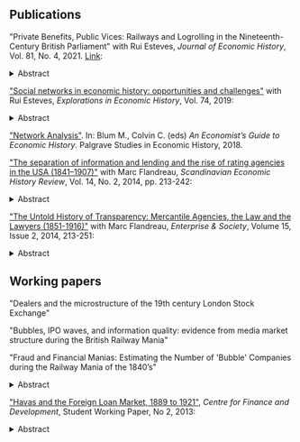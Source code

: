 
## Publications

"Private Benefits, Public Vices: Railways and Logrolling in the Nineteenth-Century British Parliament" with Rui Esteves, *Journal of Economic History*, Vol. 81, No. 4, 2021. [Link](https://doi.org/10.1017/S0022050721000450):
<details> 
    <summary> Abstract </summary>

Vote trading among lawmakers (logrolling) can enable political rent-seeking, but is difficult to identify. We use social network methods to measure logrolling by British MPs in the 1840s in order to approve railway projects. MPs had vested interests in railways. Although parliamentary rules barred them from voting directly for their interests, they could trade votes to ensure their interests prevailed. We find logrolling to be prevalent and significant, accounting for nearly a quarter of the railway bills approved. We also find a negative short-term externality from logrolling adding up to an aggregate loss of c.1% of contemporary GDP.
</details>

["Social networks in economic history: opportunities and challenges"](https://doi.org/10.1016/j.eeh.2019.101299) with Rui Esteves, *Explorations in Economic History*, Vol. 74, 2019:
<details> 
    <summary> Abstract </summary>

In this paper we survey the study of social networks and their application to economic history. We take the perspective of the applied researcher and focus on empirical methods, leaving out structural models and the literature on strategic network formation (games on networks). Our aim is to assist economic historians in identifying whether networks may be useful frameworks for their research agendas. We highlight the main challenges in using social network methods, namely, measurement error, data completeness, and the usual threats to identification of causal effects. We also review the burgeoning literature in economic history that applies network methods, organized along four main themes: markets, financial intermediation, politics and knowledge diffusion.
</details>

["Network Analysis"](https://doi.org/10.1007/978-3-319-96568-0_50). In: Blum M., Colvin C. (eds) *An Economist’s Guide to Economic History*. Palgrave Studies in Economic History, 2018.

["The separation of information and lending and the rise of rating agencies in the USA (1841–1907)"](http://dx.doi.org/10.1080/03585522.2014.950602) with Marc Flandreau, *Scandinavian Economic History Review*, Vol. 14, No. 2, 2014, pp. 213-242:
<details> 
    <summary> Abstract </summary>

This paper provides a new interpretation of the early rise of rating agencies in the USA (initially known as ‘mercantile agencies’). We explain this American exceptionality through an inductive approach that revisits the conventional parallel with the UK. In contrast with earlier narratives that have emphasised the role of Common Law and the greater understanding of American judges that would have supported the rise of an ethos of ‘transparency’, we argue that Mercantile Agencies prospered as a remedy to deficient bankruptcy law and weak protection of creditor rights in the USA. The result was to raise the value of the nationwide registry of defaulters which the mercantile agencies managed. This ensured the Agencies' profitability and endowed them with resources to buy their survival in a legal environment that remained stubbornly hostile.
</details>

["The Untold History of Transparency: Mercantile Agencies, the Law and the Lawyers (1851-1916)"](https://www.cambridge.org/core/journals/enterprise-and-society/article/the-untold-history-of-transparency-mercantile-agencies-the-law-and-the-lawyers-18511916/034BE63864183716108D6A61D34AB010) with Marc Flandreau, *Enterprise & Society*, Volume 15, Issue 2, 2014, 213-251:
<details> 
    <summary> Abstract </summary>

This paper provides a new interpretation of the early rise of rating agencies in the USA (initially known as ‘mercantile agencies’). We explain this American exceptionality through an inductive approach that revisits the conventional parallel with the UK. In contrast with earlier narratives that have emphasised the role of Common Law and the greater understanding of American judges that would have supported the rise of an ethos of ‘transparency’, we argue that Mercantile Agencies prospered as a remedy to deficient bankruptcy law and weak protection of creditor rights in the USA. The result was to raise the value of the nationwide registry of defaulters which the mercantile agencies managed. This ensured the Agencies' profitability and endowed them with resources to buy their survival in a legal environment that remained stubbornly hostile.
</details>

## Working papers

"Dealers and the microstructure of the 19th century London Stock Exchange"

"Bubbles, IPO waves, and information quality: evidence from media market structure during the British Railway Mania"

"Fraud and Financial Manias: Estimating the Number of 'Bubble' Companies during the Railway Mania of the 1840’s" 
<details> 
    <summary> Abstract </summary>

Financial manias are anecdotally associated with increasing cases of financial fraud, but few studies have successfully measured this quantitatively or addressed the degree to which fraud is a cyclical phenomenon. In this study I employ a novel methodology to estimate the prevalence of fraud and its variance over time in the case of the British Railway Mania of the 1840's. The Railway Mania provides a striking instance of the role of fraud in manias, as contemporary observers alleged widespread malfeasance stemming from the promotion of hundreds of railway companies in the UK in the years 1844 and 1845. Modern scholars, however, have failed to substantiate these allegations. I resolve this discrepancy by using case studies to reveal why fraudulent companies are likely to be omitted from the samples modern historians have used to analyze the mania. I build a more complete database of railway companies using administrative records, and identify fraudulent companies from court cases. Using the new database of railway companies, and positive instances of known frauds, I estimate the proportion of fraudulent companies in the population. My findings suggest extremely elevated instances of fraud, with as much as 20% to 30% of the population of companies promoted in the 1840's meeting the criteria for what contemporaries decried as 'bubble companies'. Moreover, I find the propensity for fraud to be highly procyclical, rising with the increasing railway share prices.
</details>

["Havas and the Foreign Loan Market, 1889 to 1921"](http://repository.graduateinstitute.ch/record/16597/files/CFD%20SWP%2002-2013.pdf), *Centre for Finance and Development*, Student Working Paper, No 2, 2013:
<details> 
    <summary> Abstract </summary>

This paper examines contracts for clandestine financial publicity concluded between the French news agency Agence Havas and assorted sovereign borrowers in the period 1889 to 1921.  I explore the reasons for the creation of these contracts, and examine the circumstances surrounding entry into a contract.  I argue that the contracts were concluded by sovereign borrowers falling within Havas’ area of international news collection, and that the intent of the contracts was to raise the price at which sovereign borrower’s debt was traded.  I present preliminary evidence supporting this hypothesis.
</details>